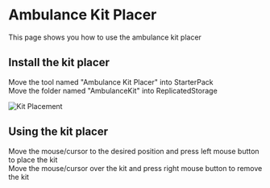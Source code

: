 # Ambulance Kit Placer

This page shows you how to use the ambulance kit placer

## Install the kit placer
Move the tool named "Ambulance Kit Placer" into StarterPack<br/>
Move the folder named "AmbulanceKit" into ReplicatedStorage

![Kit Placement](https://i.ibb.co/M7jP7pY/Kit-Placement.png)

## Using the kit placer
Move the mouse/cursor to the desired position and press left mouse button to place the kit<br/>
Move the mouse/cursor over the kit and press right mouse button to remove the kit
